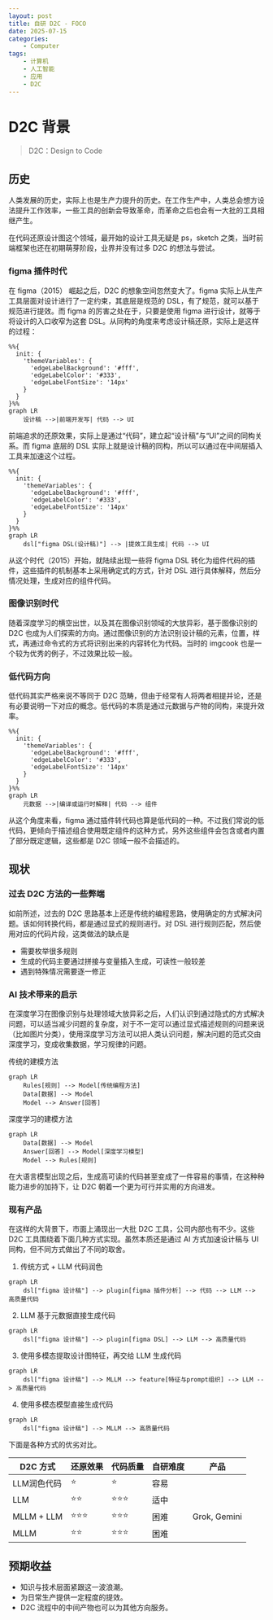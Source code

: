 ```yaml
---
layout: post
title: 自研 D2C - FOCO
date: 2025-07-15
categories:
    - Computer
tags:
    - 计算机
    - 人工智能
    - 应用
    - D2C
---
```


# D2C 背景

> D2C：Design to Code

## 历史

人类发展的历史，实际上也是生产力提升的历史。在工作生产中，人类总会想方设法提升工作效率，一些工具的创新会导致革命，而革命之后也会有一大批的工具相继产生。

在代码还原设计图这个领域，最开始的设计工具无疑是 ps，sketch 之类，当时前端框架也还在初期萌芽阶段，业界并没有过多 D2C 的想法与尝试。

### figma 插件时代

在 figma（2015） 崛起之后，D2C 的想象空间忽然变大了。figma 实际上从生产工具层面对设计进行了一定约束，其底层是规范的 DSL，有了规范，就可以基于规范进行提效。而 figma 的厉害之处在于，只要是使用 figma 进行设计，就等于将设计的入口收窄为这套 DSL。从同构的角度来考虑设计稿还原，实际上是这样的过程：

```mermaid
%%{
  init: {
    'themeVariables': {
      'edgeLabelBackground': '#fff',
      'edgeLabelColor': '#333',
      'edgeLabelFontSize': '14px'
    }
  }
}%%
graph LR
    设计稿 -->|前端开发写| 代码 --> UI
```

前端追求的还原效果，实际上是通过“代码”，建立起“设计稿”与“UI”之间的同构关系。而 figma 底层的 DSL 实际上就是设计稿的同构，所以可以通过在中间层插入工具来加速这个过程。

```mermaid
%%{
  init: {
    'themeVariables': {
      'edgeLabelBackground': '#fff',
      'edgeLabelColor': '#333',
      'edgeLabelFontSize': '14px'
    }
  }
}%%
graph LR
    dsl["figma DSL(设计稿)"] --> |提效工具生成| 代码 --> UI
```

从这个时代（2015）开始，就陆续出现一些将 figma DSL 转化为组件代码的插件，这些插件的机制基本上采用确定式的方式，针对 DSL 进行具体解释，然后分情况处理，生成对应的组件代码。

### 图像识别时代

随着深度学习的横空出世，以及其在图像识别领域的大放异彩，基于图像识别的 D2C 也成为人们探索的方向。通过图像识别的方法识别设计稿的元素，位置，样式，再通过命令式的方式将识别出来的内容转化为代码。当时的 imgcook 也是一个较为优秀的例子，不过效果比较一般。

### 低代码方向

低代码其实严格来说不等同于 D2C 范畴，但由于经常有人将两者相提并论，还是有必要说明一下对应的概念。低代码的本质是通过元数据与产物的同构，来提升效率。

```mermaid
%%{
  init: {
    'themeVariables': {
      'edgeLabelBackground': '#fff',
      'edgeLabelColor': '#333',
      'edgeLabelFontSize': '14px'
    }
  }
}%%
graph LR
    元数据 -->|编译或运行时解释| 代码 --> 组件
```

从这个角度来看，figma 通过插件转代码也算是低代码的一种。不过我们常说的低代码，更倾向于描述组合使用既定组件的这种方式，另外这些组件会包含或者内置了部分既定逻辑，这些都是 D2C 领域一般不会描述的。

## 现状

### 过去 D2C 方法的一些弊端

如前所述，过去的 D2C 思路基本上还是传统的编程思路，使用确定的方式解决问题。该如何转换代码，都是通过显式的规则进行。对 DSL 进行规则匹配，然后使用对应的代码片段，这类做法的缺点是

- 需要枚举很多规则
- 生成的代码主要通过拼接与变量插入生成，可读性一般较差
- 遇到特殊情况需要逐一修正

### AI 技术带来的启示

在深度学习在图像识别与处理领域大放异彩之后，人们认识到通过隐式的方式解决问题，可以适当减少问题的复杂度，对于不一定可以通过显式描述规则的问题来说（比如图片分类），使用深度学习方法可以把人类认识问题，解决问题的范式交由深度学习，变成收集数据，学习规律的问题。

传统的建模方法

```mermaid
graph LR
    Rules[规则] --> Model[传统编程方法]
    Data[数据] --> Model
    Model --> Answer[回答]
```

深度学习的建模方法

```mermaid
graph LR
    Data[数据] --> Model
    Answer[回答] --> Model[深度学习模型]
    Model --> Rules[规则]
```

在大语言模型出现之后，生成高可读的代码甚至变成了一件容易的事情，在这种种能力进步的加持下，让 D2C 朝着一个更为可行并实用的方向进发。

### 现有产品

在这样的大背景下，市面上涌现出一大批 D2C 工具，公司内部也有不少。这些 D2C 工具围绕着下面几种方式实现。虽然本质还是通过 AI 方式加速设计稿与 UI 同构，但不同方式做出了不同的取舍。

1. 传统方式 + LLM 代码润色

```mermaid
graph LR
    dsl["figma 设计稿"] --> plugin[figma 插件分析] --> 代码 --> LLM --> 高质量代码 
```

2. LLM 基于元数据直接生成代码

```mermaid
graph LR
    dsl["figma 设计稿"] --> plugin[figma DSL] --> LLM --> 高质量代码 
```

3. 使用多模态提取设计图特征，再交给 LLM 生成代码

```mermaid
graph LR
    dsl["figma 设计稿"] --> MLLM --> feature[特征与prompt组织] --> LLM --> 高质量代码 
```
  
4. 使用多模态模型直接生成代码

```mermaid
graph LR
    dsl["figma 设计稿"] --> MLLM --> 高质量代码 
```

下面是各种方式的优劣对比。

| D2C 方式 | 还原效果 | 代码质量 | 自研难度 | 产品 |
| ------- | ------- | ------ | ------- | ---- |
| LLM润色代码 | ⭐    | ⭐    | 容易 | |
| LLM        | ⭐⭐  | ⭐⭐⭐ | 适中 |  |
| MLLM + LLM | ⭐⭐⭐ | ⭐⭐⭐ | 困难 | Grok, Gemini |
| MLLM       | ⭐⭐   | ⭐⭐⭐ | 困难 |  |

## 预期收益

- 知识与技术层面紧跟这一波浪潮。
- 为日常生产提供一定程度的提效。
- D2C 流程中的中间产物也可以为其他方向服务。
